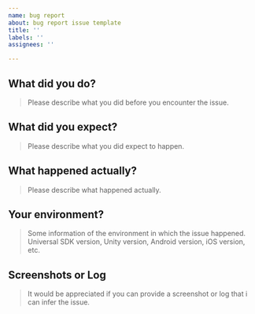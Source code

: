 ```yaml
---
name: bug report
about: bug report issue template
title: ''
labels: ''
assignees: ''

---
```


## What did you do?

> Please describe what you did before you encounter the issue.

## What did you expect?

> Please describe what you did expect to happen.

## What happened actually?

> Please describe what happened actually.

## Your environment?

> Some information of the environment in which the issue happened. Universal SDK version, Unity version, Android version, iOS version, etc.

## Screenshots or Log

> It would be appreciated if you can provide a screenshot or log that i can infer the issue.
